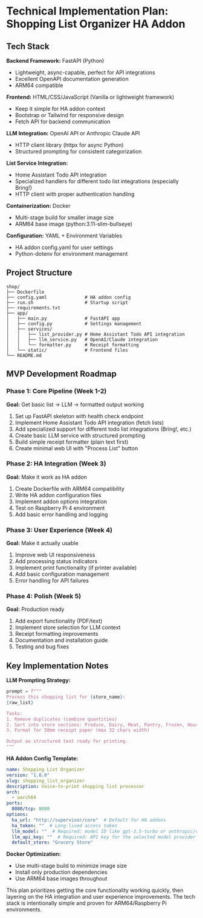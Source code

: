 # Technical Implementation Plan: Shopping List Organizer HA Addon

## Tech Stack

**Backend Framework:** FastAPI (Python)
- Lightweight, async-capable, perfect for API integrations
- Excellent OpenAPI documentation generation
- ARM64 compatible

**Frontend:** HTML/CSS/JavaScript (Vanilla or lightweight framework)
- Keep it simple for HA addon context
- Bootstrap or Tailwind for responsive design
- Fetch API for backend communication

**LLM Integration:** OpenAI API or Anthropic Claude API
- HTTP client library (httpx for async Python)
- Structured prompting for consistent categorization

**List Service Integration:** 
- Home Assistant Todo API integration
- Specialized handlers for different todo list integrations (especially Bring!)
- HTTP client with proper authentication handling

**Containerization:** Docker
- Multi-stage build for smaller image size
- ARM64 base image (python:3.11-slim-bullseye)

**Configuration:** YAML + Environment Variables
- HA addon config.yaml for user settings
- Python-dotenv for environment management

## Project Structure
```
shop/
├── Dockerfile
├── config.yaml              # HA addon config
├── run.sh                   # Startup script
├── requirements.txt
├── app/
│   ├── main.py              # FastAPI app
│   ├── config.py            # Settings management
│   ├── services/
│   │   ├── list_provider.py # Home Assistant Todo API integration
│   │   ├── llm_service.py   # OpenAI/Claude integration
│   │   └── formatter.py     # Receipt formatting
│   └── static/              # Frontend files
└── README.md
```

## MVP Development Roadmap

### Phase 1: Core Pipeline (Week 1-2)
**Goal:** Get basic list → LLM → formatted output working
1. Set up FastAPI skeleton with health check endpoint
2. Implement Home Assistant Todo API integration (fetch lists)
3. Add specialized support for different todo list integrations (Bring!, etc.)
4. Create basic LLM service with structured prompting
5. Build simple receipt formatter (plain text first)
6. Create minimal web UI with "Process List" button

### Phase 2: HA Integration (Week 3)
**Goal:** Make it work as HA addon
1. Create Dockerfile with ARM64 compatibility
2. Write HA addon configuration files
3. Implement addon options integration
4. Test on Raspberry Pi 4 environment
5. Add basic error handling and logging

### Phase 3: User Experience (Week 4)
**Goal:** Make it actually usable
1. Improve web UI responsiveness
2. Add processing status indicators
3. Implement print functionality (if printer available)
4. Add basic configuration management
5. Error handling for API failures

### Phase 4: Polish (Week 5)
**Goal:** Production ready
1. Add export functionality (PDF/text)
2. Implement store selection for LLM context
3. Receipt formatting improvements
4. Documentation and installation guide
5. Testing and bug fixes

## Key Implementation Notes

**LLM Prompting Strategy:**
```python
prompt = f"""
Process this shopping list for {store_name}:
{raw_list}

Tasks:
1. Remove duplicates (combine quantities)
2. Sort into store sections: Produce, Dairy, Meat, Pantry, Frozen, Household
3. Format for 58mm receipt paper (max 32 chars width)

Output as structured text ready for printing.
"""
```

**HA Addon Config Template:**
```yaml
name: Shopping List Organizer
version: "1.0.0"
slug: shopping_list_organizer
description: Voice-to-print shopping list processor
arch:
  - aarch64
ports:
  8080/tcp: 8080
options:
  ha_url: "http://supervisor/core"  # Default for HA addons
  ha_token: ""  # Long-lived access token
  llm_model: ""  # Required: model ID like gpt-3.5-turbo or anthropic/claude-3-sonnet-20240229
  llm_api_key: ""  # Required: API key for the selected model provider
  default_store: "Grocery Store"
```

**Docker Optimization:**
- Use multi-stage build to minimize image size
- Install only production dependencies
- Use ARM64 base images throughout

This plan prioritizes getting the core functionality working quickly, then layering on the HA integration and user experience improvements. The tech stack is intentionally simple and proven for ARM64/Raspberry Pi environments.
